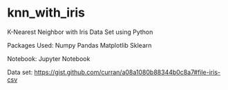 # knn_with_iris

K-Nearest Neighbor with Iris Data Set using Python

Packages Used:
Numpy
Pandas
Matplotlib
Sklearn

Notebook:
Jupyter Notebook

Data set:
https://gist.github.com/curran/a08a1080b88344b0c8a7#file-iris-csv

